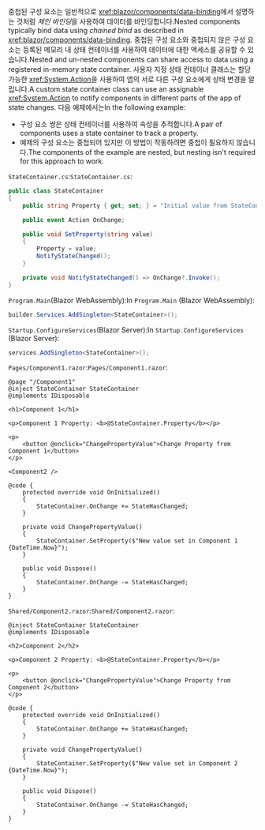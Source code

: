 <span data-ttu-id="3af50-101">중첩된 구성 요소는 일반적으로 <xref:blazor/components/data-binding>에서 설명하는 것처럼 *체인 바인딩*을 사용하여 데이터를 바인딩합니다.</span><span class="sxs-lookup"><span data-stu-id="3af50-101">Nested components typically bind data using *chained bind* as described in <xref:blazor/components/data-binding>.</span></span> <span data-ttu-id="3af50-102">중첩된 구성 요소와 중첩되지 않은 구성 요소는 등록된 메모리 내 상태 컨테이너를 사용하여 데이터에 대한 액세스를 공유할 수 있습니다.</span><span class="sxs-lookup"><span data-stu-id="3af50-102">Nested and un-nested components can share access to data using a registered in-memory state container.</span></span> <span data-ttu-id="3af50-103">사용자 지정 상태 컨테이너 클래스는 할당 가능한 <xref:System.Action>을 사용하여 앱의 서로 다른 구성 요소에게 상태 변경을 알립니다.</span><span class="sxs-lookup"><span data-stu-id="3af50-103">A custom state container class can use an assignable <xref:System.Action> to notify components in different parts of the app of state changes.</span></span> <span data-ttu-id="3af50-104">다음 예제에서는</span><span class="sxs-lookup"><span data-stu-id="3af50-104">In the following example:</span></span>

* <span data-ttu-id="3af50-105">구성 요소 쌍은 상태 컨테이너를 사용하여 속성을 추적합니다.</span><span class="sxs-lookup"><span data-stu-id="3af50-105">A pair of components uses a state container to track a property.</span></span>
* <span data-ttu-id="3af50-106">예제의 구성 요소는 중첩되어 있지만 이 방법이 작동하려면 중첩이 필요하지 않습니다.</span><span class="sxs-lookup"><span data-stu-id="3af50-106">The components of the example are nested, but nesting isn't required for this approach to work.</span></span>

<span data-ttu-id="3af50-107">`StateContainer.cs`:</span><span class="sxs-lookup"><span data-stu-id="3af50-107">`StateContainer.cs`:</span></span>

```csharp
public class StateContainer
{
    public string Property { get; set; } = "Initial value from StateContainer";

    public event Action OnChange;

    public void SetProperty(string value)
    {
        Property = value;
        NotifyStateChanged();
    }

    private void NotifyStateChanged() => OnChange?.Invoke();
}
```

<span data-ttu-id="3af50-108">`Program.Main`(Blazor WebAssembly):</span><span class="sxs-lookup"><span data-stu-id="3af50-108">In `Program.Main` (Blazor WebAssembly):</span></span>

```csharp
builder.Services.AddSingleton<StateContainer>();
```

<span data-ttu-id="3af50-109">`Startup.ConfigureServices`(Blazor Server):</span><span class="sxs-lookup"><span data-stu-id="3af50-109">In `Startup.ConfigureServices` (Blazor Server):</span></span>

```csharp
services.AddSingleton<StateContainer>();
```

<span data-ttu-id="3af50-110">`Pages/Component1.razor`:</span><span class="sxs-lookup"><span data-stu-id="3af50-110">`Pages/Component1.razor`:</span></span>

```razor
@page "/Component1"
@inject StateContainer StateContainer
@implements IDisposable

<h1>Component 1</h1>

<p>Component 1 Property: <b>@StateContainer.Property</b></p>

<p>
    <button @onclick="ChangePropertyValue">Change Property from Component 1</button>
</p>

<Component2 />

@code {
    protected override void OnInitialized()
    {
        StateContainer.OnChange += StateHasChanged;
    }

    private void ChangePropertyValue()
    {
        StateContainer.SetProperty($"New value set in Component 1 {DateTime.Now}");
    }

    public void Dispose()
    {
        StateContainer.OnChange -= StateHasChanged;
    }
}
```

<span data-ttu-id="3af50-111">`Shared/Component2.razor`:</span><span class="sxs-lookup"><span data-stu-id="3af50-111">`Shared/Component2.razor`:</span></span>

```razor
@inject StateContainer StateContainer
@implements IDisposable

<h2>Component 2</h2>

<p>Component 2 Property: <b>@StateContainer.Property</b></p>

<p>
    <button @onclick="ChangePropertyValue">Change Property from Component 2</button>
</p>

@code {
    protected override void OnInitialized()
    {
        StateContainer.OnChange += StateHasChanged;
    }

    private void ChangePropertyValue()
    {
        StateContainer.SetProperty($"New value set in Component 2 {DateTime.Now}");
    }

    public void Dispose()
    {
        StateContainer.OnChange -= StateHasChanged;
    }
}
```
